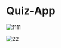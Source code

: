 # Quiz-App

![1111](https://github.com/tahirkaradag1/Quiz-App/assets/116117449/e60c038b-279b-420e-a1de-b8aea26d29e5)

![22](https://github.com/tahirkaradag1/Quiz-App/assets/116117449/b457e1d3-569b-444f-9a03-f2e8d5075020)


